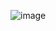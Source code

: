 ![image](https://github.com/Ssong-P/chat-01-express/assets/92382298/f5a16f5e-8cbb-4b5f-8575-f879fbfdde8c)
